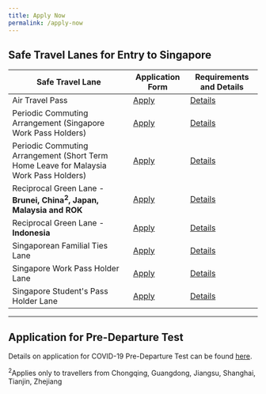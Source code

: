 ```yaml
---
title: Apply Now
permalink: /apply-now
---
```


## Safe Travel Lanes for Entry to Singapore

|Safe Travel Lane | Application Form| Requirements and Details |
| ------------- |-------------------| -----------------------------|
|Air Travel Pass| [Apply](https://go.gov.sg/atpsg) | [Details](/atp/overview)  |
|Periodic Commuting Arrangement (Singapore Work Pass Holders)| [Apply](https://eservices.ica.gov.sg/STO) |  [Details](/pca/requirements-and-process)|
|Periodic Commuting Arrangement (Short Term Home Leave for Malaysia Work Pass Holders)| [Apply](https://go.gov.sg/pcasgpr) | [Details](/pca/sc-pr-leave)|
|Reciprocal Green Lane - <b>Brunei, China<sup>2</sup>, Japan, Malaysia and ROK</b> | [Apply](https://eservices.ica.gov.sg/STO) | [Details](/rgl/overview) |   
|Reciprocal Green Lane - <b>Indonesia</b>| [Apply](/indonesia/rgl/apply-now) | [Details](indonesia/rgl/requirements-and-process) | 
|Singaporean Familial Ties Lane| [Apply](https://form.gov.sg/#!/5e3648e9405c180011dc5f9c)| [Details](/scpr-familial-ties-lane/requirements-and-process) |  
|Singapore Work Pass Holder Lane| [Apply](https://www.mom.gov.sg/covid-19/requirements-to-bring-pass-holders-into-singapore) | [Details](/wphl/requirements-and-process)|
|Singapore Student's Pass Holder Lane| [Apply](https://form.gov.sg/#!/5e3648e9405c180011dc5f9c) | [Details](/stpl/requirements-and-process) |

-----

## Application for Pre-Departure Test

Details on application for COVID-19 Pre-Departure Test can be found [here](/health/pre-departure-test).

<sup>2</sup>Applies only to travellers from Chongqing, Guangdong, Jiangsu, Shanghai, Tianjin, Zhejiang
